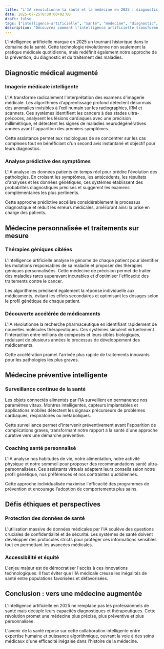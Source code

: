 ```yaml
---
title: "L'IA révolutionne la santé et la médecine en 2025 : diagnostic, traitement et prévention"
date: 2025-07-25T8:00:00+02:00
draft: false
tags: ["intelligence-artificielle", "santé", "médecine", "diagnostic", "2025", "innovation-médicale"]
description: "Découvrez comment l'intelligence artificielle transforme la médecine en 2025 avec des diagnostics plus précis, des traitements personnalisés et une médecine préventive révolutionnaire."
---
```


L'intelligence artificielle marque en 2025 un tournant historique dans le domaine de la santé. Cette technologie révolutionne non seulement la pratique médicale quotidienne, mais redéfinit également notre approche de la prévention, du diagnostic et du traitement des maladies.

## Diagnostic médical augmenté

### Imagerie médicale intelligente

L'IA transforme radicalement l'interprétation des examens d'imagerie médicale. Les algorithmes d'apprentissage profond détectent désormais des anomalies invisibles à l'œil humain sur les radiographies, IRM et scanners. Ces systèmes identifient les cancers à des stades ultra-précoces, analysent les lésions cardiaques avec une précision millimétrique, et détectent les signes de maladies neurodégénératives années avant l'apparition des premiers symptômes.

Cette assistance permet aux radiologues de se concentrer sur les cas complexes tout en bénéficiant d'un second avis instantané et objectif pour leurs diagnostics.

### Analyse prédictive des symptômes

L'IA analyse les données patients en temps réel pour prédire l'évolution des pathologies. En croisant les symptômes, les antécédents, les résultats d'analyses et les données génétiques, ces systèmes établissent des probabilités diagnostiques précises et suggèrent les examens complémentaires les plus pertinents.

Cette approche prédictive accélère considérablement le processus diagnostique et réduit les erreurs médicales, améliorant ainsi la prise en charge des patients.

## Médecine personnalisée et traitements sur mesure

### Thérapies géniques ciblées

L'intelligence artificielle analyse le génome de chaque patient pour identifier les mutations responsables de sa maladie et proposer des thérapies géniques personnalisées. Cette médecine de précision permet de traiter des maladies rares auparavant incurables et d'optimiser l'efficacité des traitements contre le cancer.

Les algorithmes prédisent également la réponse individuelle aux médicaments, évitant les effets secondaires et optimisant les dosages selon le profil génétique de chaque patient.

### Découverte accélérée de médicaments

L'IA révolutionne la recherche pharmaceutique en identifiant rapidement de nouvelles molécules thérapeutiques. Ces systèmes simulent virtuellement l'interaction entre millions de composés et leurs cibles biologiques, réduisant de plusieurs années le processus de développement des médicaments.

Cette accélération promet l'arrivée plus rapide de traitements innovants pour les pathologies les plus graves.

## Médecine préventive intelligente

### Surveillance continue de la santé

Les objets connectés alimentés par l'IA surveillent en permanence nos paramètres vitaux. Montres intelligentes, capteurs implantables et applications mobiles détectent les signaux précurseurs de problèmes cardiaques, respiratoires ou métaboliques.

Cette surveillance permet d'intervenir préventivement avant l'apparition de complications graves, transformant notre rapport à la santé d'une approche curative vers une démarche préventive.

### Coaching santé personnalisé

L'IA analyse nos habitudes de vie, notre alimentation, notre activité physique et notre sommeil pour proposer des recommandations santé ultra-personnalisées. Ces assistants virtuels adaptent leurs conseils selon notre profil génétique, nos préférences et nos contraintes quotidiennes.

Cette approche individualisée maximise l'efficacité des programmes de prévention et encourage l'adoption de comportements plus sains.

## Défis éthiques et perspectives

### Protection des données de santé

L'utilisation massive de données médicales par l'IA soulève des questions cruciales de confidentialité et de sécurité. Les systèmes de santé doivent développer des protocoles stricts pour protéger ces informations sensibles tout en permettant les avancées médicales.

### Accessibilité et équité

L'enjeu majeur est de démocratiser l'accès à ces innovations technologiques. Il faut éviter que l'IA médicale creuse les inégalités de santé entre populations favorisées et défavorisées.

## Conclusion : vers une médecine augmentée

L'intelligence artificielle en 2025 ne remplace pas les professionnels de santé mais décuple leurs capacités diagnostiques et thérapeutiques. Cette révolution promet une médecine plus précise, plus préventive et plus personnalisée.

L'avenir de la santé repose sur cette collaboration intelligente entre expertise humaine et puissance algorithmique, ouvrant la voie à des soins médicaux d'une efficacité inégalée dans l'histoire de la médecine.

